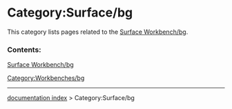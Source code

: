 # Category:Surface/bg
This category lists pages related to the [Surface Workbench/bg](Surface_Workbench/bg.md).

### Contents:

[Surface Workbench/bg](Surface_Workbench/bg.md)

[Category:Workbenches/bg](Category:Workbenches/bg.md)

---
[documentation index](../README.md) > Category:Surface/bg

